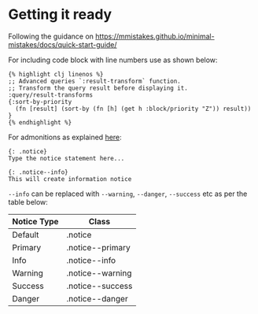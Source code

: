 # Getting it ready
Following the guidance on https://mmistakes.github.io/minimal-mistakes/docs/quick-start-guide/

For including code block with line numbers use as shown below:

```
{% highlight clj linenos %}
;; Advanced queries `:result-transform` function.
;; Transform the query result before displaying it.
:query/result-transforms
{:sort-by-priority
  (fn [result] (sort-by (fn [h] (get h :block/priority "Z")) result))
}
{% endhighlight %}
```
For admonitions as explained [here](https://mmistakes.github.io/minimal-mistakes/docs/utility-classes/#notices):

```
{: .notice}
Type the notice statement here...

{: .notice--info}
This will create information notice
```

`--info` can be replaced with `--warning`, `--danger`, `--success` etc as per the table below:

|Notice Type|Class|
|---|---|
|Default|.notice|
|Primary|.notice--primary|
|Info|.notice--info|
|Warning|.notice--warning|
|Success|.notice--success|
|Danger|.notice--danger|





